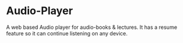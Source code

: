 # Audio-Player
A web based Audio player for audio-books &amp; lectures. It has a resume feature so it can continue listening on any device.
